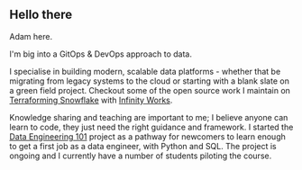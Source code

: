 ## Hello there

Adam here.

I'm big into a GitOps & DevOps approach to data.

I specialise in building modern, scalable data platforms - whether that be migrating from legacy systems to the cloud or starting with a blank slate on a green field project. Checkout some of the open source work I maintain on [Terraforming Snowflake](https://github.com/infinityworks/snow-cannon) with [Infinity Works](https://infinityworks.com/).

Knowledge sharing and teaching are important to me; I believe anyone can learn to code, they just need the right guidance and framework. I started the [Data Engineering 101](https://dewberry.dev/) project as a pathway for newcomers to learn enough to get a first job as a data engineer, with Python and SQL. The project is ongoing and I currently have a number of students piloting the course.
